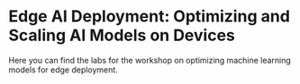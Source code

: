 
# Edge AI Deployment: Optimizing and Scaling AI Models on Devices

Here you can find the labs for the workshop on optimizing machine learning models for edge deployment.
